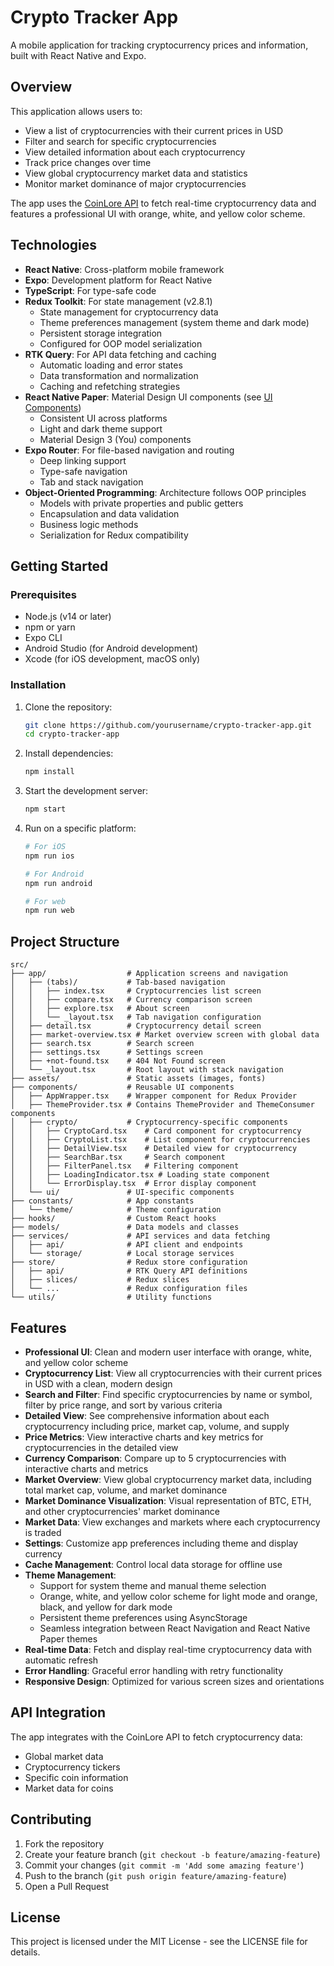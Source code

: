 # Crypto Tracker App

A mobile application for tracking cryptocurrency prices and information, built with React Native and Expo.

## Overview

This application allows users to:
- View a list of cryptocurrencies with their current prices in USD
- Filter and search for specific cryptocurrencies
- View detailed information about each cryptocurrency
- Track price changes over time
- View global cryptocurrency market data and statistics
- Monitor market dominance of major cryptocurrencies

The app uses the [CoinLore API](https://www.coinlore.com/cryptocurrency-data-api) to fetch real-time cryptocurrency data and features a professional UI with orange, white, and yellow color scheme.

## Technologies

- **React Native**: Cross-platform mobile framework
- **Expo**: Development platform for React Native
- **TypeScript**: For type-safe code
- **Redux Toolkit**: For state management (v2.8.1)
  - State management for cryptocurrency data
  - Theme preferences management (system theme and dark mode)
  - Persistent storage integration
  - Configured for OOP model serialization
- **RTK Query**: For API data fetching and caching
  - Automatic loading and error states
  - Data transformation and normalization
  - Caching and refetching strategies
- **React Native Paper**: Material Design UI components (see [UI Components](UI_COMPONENTS.md))
  - Consistent UI across platforms
  - Light and dark theme support
  - Material Design 3 (You) components
- **Expo Router**: For file-based navigation and routing
  - Deep linking support
  - Type-safe navigation
  - Tab and stack navigation
- **Object-Oriented Programming**: Architecture follows OOP principles
  - Models with private properties and public getters
  - Encapsulation and data validation
  - Business logic methods
  - Serialization for Redux compatibility

## Getting Started

### Prerequisites

- Node.js (v14 or later)
- npm or yarn
- Expo CLI
- Android Studio (for Android development)
- Xcode (for iOS development, macOS only)

### Installation

1. Clone the repository:
   ```bash
   git clone https://github.com/yourusername/crypto-tracker-app.git
   cd crypto-tracker-app
   ```

2. Install dependencies:
   ```bash
   npm install
   ```

3. Start the development server:
   ```bash
   npm start
   ```

4. Run on a specific platform:
   ```bash
   # For iOS
   npm run ios

   # For Android
   npm run android

   # For web
   npm run web
   ```

## Project Structure

```
src/
├── app/                  # Application screens and navigation
│   ├── (tabs)/           # Tab-based navigation
│   │   ├── index.tsx     # Cryptocurrencies list screen
│   │   ├── compare.tsx   # Currency comparison screen
│   │   ├── explore.tsx   # About screen
│   │   └── _layout.tsx   # Tab navigation configuration
│   ├── detail.tsx        # Cryptocurrency detail screen
│   ├── market-overview.tsx # Market overview screen with global data
│   ├── search.tsx        # Search screen
│   ├── settings.tsx      # Settings screen
│   ├── +not-found.tsx    # 404 Not Found screen
│   └── _layout.tsx       # Root layout with stack navigation
├── assets/               # Static assets (images, fonts)
├── components/           # Reusable UI components
│   ├── AppWrapper.tsx    # Wrapper component for Redux Provider
│   ├── ThemeProvider.tsx # Contains ThemeProvider and ThemeConsumer components
│   ├── crypto/           # Cryptocurrency-specific components
│   │   ├── CryptoCard.tsx    # Card component for cryptocurrency
│   │   ├── CryptoList.tsx    # List component for cryptocurrencies
│   │   ├── DetailView.tsx    # Detailed view for cryptocurrency
│   │   ├── SearchBar.tsx     # Search component
│   │   ├── FilterPanel.tsx   # Filtering component
│   │   ├── LoadingIndicator.tsx # Loading state component
│   │   └── ErrorDisplay.tsx  # Error display component
│   └── ui/               # UI-specific components
├── constants/            # App constants
│   └── theme/            # Theme configuration
├── hooks/                # Custom React hooks
├── models/               # Data models and classes
├── services/             # API services and data fetching
│   ├── api/              # API client and endpoints
│   └── storage/          # Local storage services
├── store/                # Redux store configuration
│   ├── api/              # RTK Query API definitions
│   ├── slices/           # Redux slices
│   └── ...               # Redux configuration files
└── utils/                # Utility functions
```

## Features

- **Professional UI**: Clean and modern user interface with orange, white, and yellow color scheme
- **Cryptocurrency List**: View all cryptocurrencies with their current prices in USD with a clean, modern design
- **Search and Filter**: Find specific cryptocurrencies by name or symbol, filter by price range, and sort by various criteria
- **Detailed View**: See comprehensive information about each cryptocurrency including price, market cap, volume, and supply
- **Price Metrics**: View interactive charts and key metrics for cryptocurrencies in the detailed view
- **Currency Comparison**: Compare up to 5 cryptocurrencies with interactive charts and metrics
- **Market Overview**: View global cryptocurrency market data, including total market cap, volume, and market dominance
- **Market Dominance Visualization**: Visual representation of BTC, ETH, and other cryptocurrencies' market dominance
- **Market Data**: View exchanges and markets where each cryptocurrency is traded
- **Settings**: Customize app preferences including theme and display currency
- **Cache Management**: Control local data storage for offline use
- **Theme Management**: 
  - Support for system theme and manual theme selection
  - Orange, white, and yellow color scheme for light mode and orange, black, and yellow for dark mode
  - Persistent theme preferences using AsyncStorage
  - Seamless integration between React Navigation and React Native Paper themes
- **Real-time Data**: Fetch and display real-time cryptocurrency data with automatic refresh
- **Error Handling**: Graceful error handling with retry functionality
- **Responsive Design**: Optimized for various screen sizes and orientations

## API Integration

The app integrates with the CoinLore API to fetch cryptocurrency data:
- Global market data
- Cryptocurrency tickers
- Specific coin information
- Market data for coins

## Contributing

1. Fork the repository
2. Create your feature branch (`git checkout -b feature/amazing-feature`)
3. Commit your changes (`git commit -m 'Add some amazing feature'`)
4. Push to the branch (`git push origin feature/amazing-feature`)
5. Open a Pull Request

## License

This project is licensed under the MIT License - see the LICENSE file for details.
